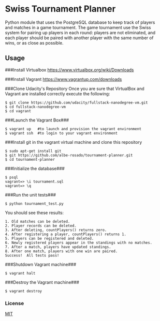 # Swiss Tournament Planner

Python module that uses the PostgreSQL database to keep track of players and matches in a game tournament.
The game tournament use the Swiss system for pairing up players in each round: players are not eliminated, and each player should be paired with another player with the same number of wins, or as close as possible.


## Usage


###Install Virtualbox
https://www.virtualbox.org/wiki/Downloads


###Install Vagrant
https://www.vagrantup.com/downloads


###Clone Udacity's Repository
Once you are sure that VirtualBox and Vagrant are installed correctly execute the following:

    $ git clone https://github.com/udacity/fullstack-nanodegree-vm.git
    $ cd fullstack-nanodegree-vm
    $ cd vagrant


###Launch the Vagrant Box###

    $ vagrant up   #to launch and provision the vagrant environment
    $ vagrant ssh  #to login to your vagrant environment

###Install git in the vagrant virtual machine and  clone this repository

    $ sudo apt-get install git
    $ git https://github.com/albe-rosado/tournament-planner.git
    $ cd tournament-planner

###Initialize the database###

    $ psql
    vagrant=> \i tournament.sql
    vagrant=> \q


###Run the unit tests###

    $ python tournament_test.py

You should see these results:

    1. Old matches can be deleted.
    2. Player records can be deleted.
    3. After deleting, countPlayers() returns zero.
    4. After registering a player, countPlayers() returns 1.
    5. Players can be registered and deleted.
    6. Newly registered players appear in the standings with no matches.
    7. After a match, players have updated standings.
    8. After one match, players with one win are paired.
    Success!  All tests pass!

###Shutdown Vagrant machine###

    $ vagrant halt


###Destroy the Vagrant machine###

    $ vagrant destroy


### License
[MIT](https://en.wikipedia.org/wiki/MIT_License)